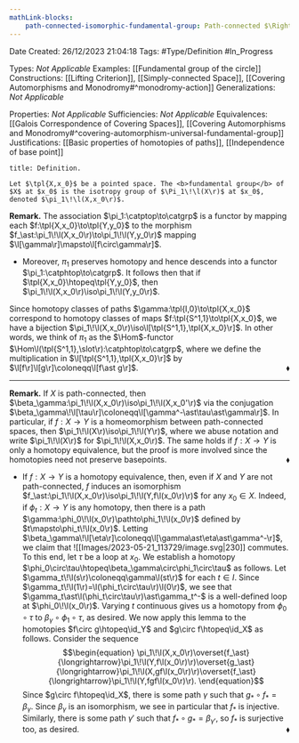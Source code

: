```yaml
---
mathLink-blocks:
    path-connected-isomorphic-fundamental-group: Path-connected $\Rightarrow$ $\pi_1\!\l(X,x_0\r)\iso\pi_1\!\l(X,x_0'\r)$
---
```


<div class="topSpace"></div>

Date Created: 26/12/2023 21:04:18
Tags: #Type/Definition #In_Progress

Types: <i>Not Applicable</i>
Examples: [[Fundamental group of the circle]]
Constructions: [[Lifting Criterion]], [[Simply-connected Space]], [[Covering Automorphisms and Monodromy#^monodromy-action]]
Generalizations: <i>Not Applicable</i>

Properties: <i>Not Applicable</i>
Sufficiencies: <i>Not Applicable</i>
Equivalences: [[Galois Correspondence of Covering Spaces]], [[Covering Automorphisms and Monodromy#^covering-automorphism-universal-fundamental-group]]
Justifications: [[Basic properties of homotopies of paths]], [[Independence of base point]]

``` ad-Definition
title: Definition.

Let $\tpl{X,x_0}$ be a pointed space. The <b>fundamental group</b> of $X$ at $x_0$ is the isotropy group of $\Pi_1\!\l(X\r)$ at $x_0$, denoted $\pi_1\!\l(X,x_0\r)$.

```

<b>Remark.</b> The association $\pi_1:\catptop\to\catgrp$ is a functor by mapping each $f:\tpl{X,x_0}\to\tpl{Y,y_0}$ to the morphism $f_\ast:\pi_1\!\l(X,x_0\r)\to\pi_1\!\l(Y,y_0\r)$ mapping $\l[\gamma\r]\mapsto\l[f\circ\gamma\r]$.
* Moreover, $\pi_1$ preserves homotopy and hence descends into a functor $\pi_1:\catphtop\to\catgrp$. It follows then that if $\tpl{X,x_0}\htopeq\tpl{Y,y_0}$, then $\pi_1\!\l(X,x_0\r)\iso\pi_1\!\l(Y,y_0\r)$.

Since homotopy classes of paths $\gamma:\tpl{I,0}\to\tpl{X,x_0}$ correspond to homotopy classes of maps $f:\tpl{S^1,1}\to\tpl{X,x_0}$, we have a bijection $\pi_1\!\l(X,x_0\r)\iso\l[\tpl{S^1,1},\tpl{X,x_0}\r]$. In other words, we think of $\pi_1$ as the $\Hom$-functor $\Hom\l(\tpl{S^1,1},\slot\r):\catphtop\to\catgrp$, where we define the multiplication in $\l[\tpl{S^1,1},\tpl{X,x_0}\r]$ by $\l[f\r]\l[g\r]\coloneqq\l[f\ast g\r]$.<span style="float:right;">$\blacklozenge$</span>

---

<b>Remark.</b> If $X$ is path-connected, then $\beta_\gamma:\pi_1\!\l(X,x_0\r)\iso\pi_1\!\l(X,x_0'\r)$ via the conjugation $\beta_\gamma\!\l[\tau\r]\coloneqq\l[\gamma^-\ast\tau\ast\gamma\r]$. In particular, if $f:X\to Y$ is a homeomorphism between path-connected spaces, then $\pi_1\!\l(X\r)\iso\pi_1\!\l(Y\r)$, where we abuse notation and write $\pi_1\!\l(X\r)$ for $\pi_1\!\l(X,x_0\r)$. The same holds if $f:X\to Y$ is only a homotopy equivalence, but the proof is more involved since the homotopies need not preserve basepoints.<span style="float:right;">$\blacklozenge$</span>
* If $f:X\to Y$ is a homotopy equivalence, then, even if $X$ and $Y$ are not path-connected, $f$ induces an isomorphism $f_\ast:\pi_1\!\l(X,x_0\r)\iso\pi_1\!\l(Y,f\l(x_0\r)\r)$ for any $x_0\in X$. Indeed, if $\phi_t:X\to Y$ is any homotopy, then there is a path $\gamma:\phi_0\!\l(x_0\r)\pathto\phi_1\!\l(x_0\r)$ defined by $t\mapsto\phi_t\!\l(x_0\r)$. Letting $\beta_\gamma\!\l[\eta\r]\coloneqq\l[\gamma\ast\eta\ast\gamma^-\r]$, we claim that
![[Images/2023-05-21_113729/image.svg|230]] commutes. To this end, let $\tau$ be a loop at $x_0$. We establish a homotopy $\phi_0\circ\tau\htopeq\beta_\gamma\circ\phi_1\circ\tau$ as follows. Let $\gamma_t\!\l(s\r)\coloneqq\gamma\l(st\r)$ for each $t\in I$. Since $\gamma_t\!\l(1\r)=\l(\phi_t\circ\tau\r)\l(0\r)$, we see that $\gamma_t\ast\l(\phi_t\circ\tau\r)\ast\gamma_t^-$ is a well-defined loop at $\phi_0\!\l(x_0\r)$. Varying $t$ continuous gives us a homotopy from $\phi_0\circ\tau$ to $\beta_\gamma\circ\phi_1\circ\tau$, as desired. We now apply this lemma to the homotopies $f\circ g\htopeq\id_Y$ and $g\circ f\htopeq\id_X$ as follows. Consider the sequence
$$\begin{equation}
    \pi_1\!\l(X,x_0\r)\overset{f_\ast}{\longrightarrow}\pi_1\!\l(Y,f\l(x_0\r)\r)\overset{g_\ast}{\longrightarrow}\pi_1\!\l(X,gf\l(x_0\r)\r)\overset{f_\ast}{\longrightarrow}\pi_1\!\l(Y,fgf\l(x_0\r)\r).
\end{equation}$$
Since $g\circ f\htopeq\id_X$, there is some path $\gamma$ such that $g_\ast\circ f_\ast=\beta_\gamma$. Since $\beta_\gamma$ is an isomorphism, we see in particular that $f_\ast$ is injective. Similarly, there is some path $\gamma'$ such that $f_\ast\circ g_\ast=\beta_{\gamma'}$, so $f_\ast$ is surjective too, as desired.<span style="float:right;">$\blacklozenge$</span>
